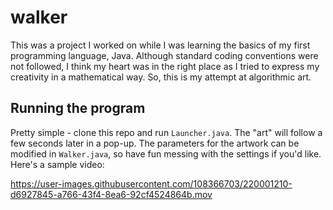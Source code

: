 # walker

This was a project I worked on while I was learning the basics of my first programming language, Java. Although standard coding conventions were not followed, I think my heart was in the right place as I tried to express my creativity in a mathematical way. So, this is my attempt at algorithmic art.

## Running the program

Pretty simple - clone this repo and run `Launcher.java`. The "art" will follow a few seconds later in a pop-up. The parameters for the artwork can be modified in `Walker.java`, so have fun messing with the settings if you'd like. Here's a sample video: 



https://user-images.githubusercontent.com/108366703/220001210-d6927845-a766-43f4-8ea6-92cf4524864b.mov

